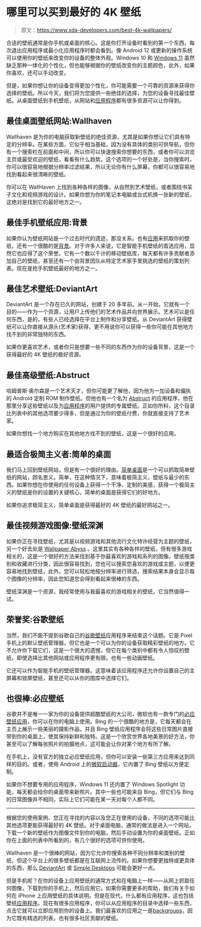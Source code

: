 # 哪里可以买到最好的 4K 壁纸

> 原文：<https://www.xda-developers.com/best-4k-wallpapers/>

合适的壁纸通常是你手机或桌面的核心。这是你打开设备时看到的第一个东西，每次退出应用程序或最小化应用程序时都会看到。像 Android 12 或更新的操作系统可以使用你的壁纸来改变你的设备的整体外观。Windows 10 和 [Windows 11](https://www.xda-developers.com/windows-11/) 虽然缺乏那种一体化的个性化，但也能够根据你的壁纸改变你的主题颜色，此外，如果你喜欢，还可以手动改变。

但是，如果你想让你的设备变得更加个性化，你可能需要一个可靠的资源来获得你选择的壁纸。所以今天，我们将为您提供一些绝佳的选择，为您的设备寻找最佳壁纸。从桌面壁纸到手机壁纸，从网站和[应用程序](https://www.xda-developers.com/best-podcast-app-android/)都有很多资源可以让你得到。

## 最佳桌面壁纸网站:Wallhaven

Wallhaven 是为你的电脑获取新壁纸的绝佳资源，尤其是如果你想让它们具有特定的分辨率。在某些方面，它似乎相当基础，因为没有具体的类别可供导航，但你有一个搜索栏在前面和中间，所以你可以快速搜索你想要的东西，或者你可以浏览主页或最受欢迎的壁纸，看看有什么趋势。这个选项的一个好处是，当你搜索时，你可以很容易地根据分辨率过滤结果，所以无论你有什么屏幕，你都可以很容易地找到看起来很清晰的壁纸。

你可以在 WallHaven 上找到各种各样的图像，从自然到艺术壁纸，或者围绕书呆子文化和视频游戏的设计。如果你想为你的笔记本电脑或台式机换一张新的壁纸，这绝对是找到它的最好地方之一。

## 最佳手机壁纸应用:背景

如果你认为壁纸网站是一个过去时代的遗迹，那没关系。也有[应用](https://www.xda-developers.com/best-android-apps/)来抓取你的壁纸，还有一个很酷的是[背景](https://play.google.com/store/apps/details?id=com.backdrops.wallpapers)。对于许多人来说，它是智能手机壁纸的首选应用，显然它也应得了这个荣誉。它有一个数以千计的移动壁纸库，每天都有许多贡献者添加自己的壁纸，甚至还有一个由背景团队从特定艺术家手里挑选的壁纸的策划列表。现在是抢手机壁纸最好的地方之一。

## 最佳艺术壁纸:DeviantArt

DeviantArt 是一个存在已久的网站，创建于 20 多年前。从一开始，它就有一个目的——作为一个资源，让用户上传他们的艺术作品并向世界展示。艺术可以是任何东西，是的，有些人已经选择在平台上制作和分享壁纸。从 DeviantArt 获得壁纸可以让你直接从源头(艺术家)获得，更不用说你可以获得一些你可能在其他地方找不到的非常独特的东西。

如果你更喜欢艺术，或者你只是想要一些不同的东西作为你的设备背景，这是一个获得最好的 4K 壁纸的极好资源。

## 最佳高级壁纸:Abstruct

哈姆普斯·奥尔森是一个艺术天才，但你可能更了解他，因为他为一加设备和偏执的 Android 定制 ROM 制作壁纸。但他也有一个名为 [Abstruct](https://play.google.com/store/apps/details?id=com.hampusolsson.abstruct) 的应用程序，他在那里分享这些壁纸以及为[应用程序](https://forum.xda-developers.com/f/android-apps-and-games.530/)的用户提供的专属壁纸。正如你所料，这个目录比列表中的其他选项要少得多，但是通过为你的壁纸付费，你就直接支持了艺术家。

如果你想找一个地方购买在其他地方找不到的壁纸，这是一个很好的应用。

## 最适合极简主义者:简单的桌面

我们马上回到壁纸网站，但是有一个很好的理由。[简单桌面](http://simpledesktops.com/)是一个可以抓取简单壁纸的网站，顾名思义。简单，在这种情况下，意味着极简主义，壁纸与最少的东西。如果你想在你使用的任何设备上获得一个干净、定制的美感，获得一个极简主义的壁纸是你的设置的关键核心，简单的桌面是获得它们的好地方。

如果你追求极简主义，简单桌面是获得最好的 4K 壁纸的最好网站之一。

## 最佳视频游戏图像:壁纸深渊

如果你正在寻找壁纸，尤其是以视频游戏和其他流行文化特许经营为主题的壁纸，另一个好去处是 [Wallpaper Abyss](https://wall.alphacoders.com) 。这里其实有各种各样的壁纸，但有很多游戏相关的，这是一个很好的方法来找到基于你最喜欢的游戏和系列的图像。壁纸按类别和收藏进行分类，因此很容易找到，您也可以搜索您喜欢的游戏或主题，以便更容易地找到壁纸，此外，您可以轻松地按分辨率进行筛选，搜索结果本身会显示每个图像的分辨率，因此您知道您会得到看起来很棒的东西。

壁纸深渊是一个资源，我经常使用与我最喜欢的游戏相关的壁纸，它当然值得一试。

## 荣誉奖:谷歌壁纸

当然，我们不能不提到谷歌自己的[谷歌壁纸](https://play.google.com/store/apps/details?id=com.google.android.apps.wallpaper)应用程序来结束这个话题。它是 Pixel 手机上的默认壁纸管理器，但它也是一个可以为你的设备获取精彩壁纸的地方。它不允许你下载它们，这是一个很大的遗憾，但它在每个类别中都有令人惊叹的壁纸，即使选择比其他网站或应用程序更有限。也有一些动画壁纸。

它还可以作为智能手机的壁纸管理器。这意味着该应用程序还允许你设置自己的主屏幕和锁屏壁纸，甚至还可以从你的图库中选择它们。

## 也很棒:必应壁纸

谷歌并不是唯一一家为你的设备提供超酷壁纸的大公司，微软也有一款专门的[必应壁纸应用](https://www.microsoft.com/en-us/bing/bing-Wallpaper)，你可以在你的电脑上使用。Bing 的一个很酷的地方是，它每天都会在主页上展示一些美丽的摄影作品，并且 Bing 壁纸应用程序会将这些日常图片直接带到你的桌面上，使其保持新鲜和独特。这是一个欣赏世界各地美景的好方法，你甚至可以了解每张照片的拍摄地点，这可能会让你对某个地方有所了解。

在手机上，没有官方的独立必应壁纸应用，但你可以安装一些第三方应用来达到同样的目的。或者，使用 Android 上的[微软启动器](https://play.google.com/store/apps/details?id=com.microsoft.launcher)，它内置了 Bing 壁纸以方便定制。

如果你不想要专用的应用程序，Windows 11 还内置了 Windows Spotlight 功能，每天都会给你的桌面带来新照片。其中一些也可能来自 Bing，但它们与 Bing 的日常图像并不相同，实际上它们可能在某一天对每个人都不同。

* * *

根据您的使用案例、您正在寻找的内容以及您正在使用的设备，不同的选项可能比其他选项更能获得最好的 4K 壁纸。对于桌面电脑，通常的做法是进入一个网站，下载一个新的壁纸作为图像文件到你的电脑，然后手动设置为你的桌面壁纸。正如你在上面的列表中所看到的，有几个很好的选项可供你使用。

Wallhaven 是一个很棒的网站，因为它允许你搜索各种不同分辨率和类别的壁纸，但这个平台上的很多壁纸都是在互联网上流传的。如果你想要更独特或更具体的东西，那么 [DeviantArt](https://www.deviantart.com/) 或 [Simple Desktops](http://simpledesktops.com/) 可能会更好一点。

但是手机呢？在你的设备上应用壁纸的通常方式和在电脑上一样——从网上抓取任何图像，下载到你的手机上，然后应用它。如果你需要更多的帮助，我们有关于如何在 iPhone 上应用壁纸的具体说明。但是在现代，什么都有应用程序，这也包括壁纸[应用程序](https://www.xda-developers.com/best-wallpaper-background-apps/)。现在有很多应用程序，你可以从应用程序的目录中选择一些东西，点击它就可以立即应用到你的设备上。我们最喜欢的应用之一是[backgroups](https://play.google.com/store/apps/details?id=com.backdrops.wallpapers)，因为它既有精选的列表，也有很多社区贡献的壁纸。